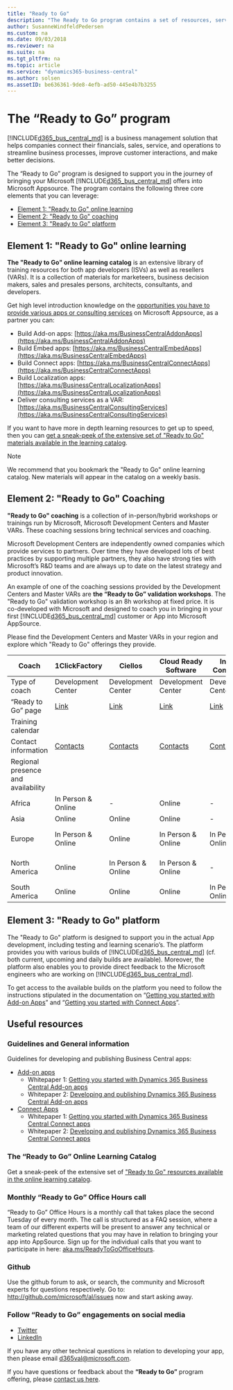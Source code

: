 ```yaml
---
title: "Ready to Go"
description: "The Ready to Go program contains a set of resources, services and tools to support Microsoft Dynamics 365 Business Central."
author: SusanneWindfeldPedersen
ms.custom: na
ms.date: 09/03/2018
ms.reviewer: na
ms.suite: na
ms.tgt_pltfrm: na
ms.topic: article
ms.service: "dynamics365-business-central"
ms.author: solsen
ms.assetID: be636361-9de8-4efb-ad50-445e4b7b3255
---
```


# The “Ready to Go” program
[!INCLUDE[d365_bus_central_md](../includes/d365_bus_central_md.md)] is a business management solution that helps companies connect their financials, sales, service, and operations to streamline business processes, improve customer interactions, and make better decisions.  

The “Ready to Go” program is designed to support you in the journey of bringing your Microsoft [!INCLUDE[d365_bus_central_md](../includes/d365_bus_central_md.md)] offers into Microsoft Appsource. The program contains the following three core elements that you can leverage:
- [Element 1: "Ready to Go" online learning](readiness-ready-to-go.md#Element1)
- [Element 2: "Ready to Go" coaching](readiness-ready-to-go.md#Element2)
- [Element 3: "Ready to Go" platform](readiness-ready-to-go.md#Element3)

## <a name="Element1"></a>Element 1: "Ready to Go" online learning
**The "Ready to Go" online learning catalog** is an extensive library of training resources for both app developers (ISVs) as well as resellers (VARs). It is a collection of materials for marketeers, business decision makers, sales and presales persons, architects, consultants, and developers.

Get high level introduction knowledge on the [opportunities you have to provide various apps or consulting services](https://aka.ms/BusinessCentralApps) on Microsoft Appsource, as a partner you can:

- Build Add-on apps: [https://aka.ms/BusinessCentralAddonApps](https://aka.ms/BusinessCentralAddonApps)
- Build Embed apps: [https://aka.ms/BusinessCentralEmbedApps](https://aka.ms/BusinessCentralEmbedApps)
- Build Connect apps: [https://aka.ms/BusinessCentralConnectApps](https://aka.ms/BusinessCentralConnectApps)
- Build Localization apps: [https://aka.ms/BusinessCentralLocalizationApps](https://aka.ms/BusinessCentralLocalizationApps) 
- Deliver consulting services as a VAR: [https://aka.ms/BusinessCentralConsultingServices](https://aka.ms/BusinessCentralConsultingServices)

If you want to have more in depth learning resources to get up to speed, then you can [get a sneak-peek of the extensive set of "Ready to Go" materials available in the learning catalog](https://go.microsoft.com/fwlink/?linkid=2002101). 

> [!NOTE]  
> We recommend that you bookmark the "Ready to Go" online learning catalog. New materials will appear in the catalog on a weekly basis.

## <a name="Element2"></a>Element 2: "Ready to Go" Coaching
**"Ready to Go" coaching** is a collection of in-person/hybrid workshops or trainings run by Microsoft, Microsoft Development Centers and Master VARs. These coaching sessions bring technical services and coaching. 

Microsoft Development Centers are independently owned companies which provide services to partners. Over time they have developed lots of best practices by supporting multiple partners, they also have strong ties with Microsoft’s R&D teams and are always up to date on the latest strategy and product innovation. 

An example of one of the coaching sessions provided by the Development Centers and Master VARs are **the “Ready to Go” validation workshops**. The "Ready to Go" validation workshop is an 8h workshop at fixed price. It is co-developed with Microsoft and designed to coach you in bringing in your first [!INCLUDE[d365_bus_central_md](../includes/d365_bus_central_md.md)] customer or App into Microsoft AppSource.

Please find the Development Centers and Master VARs in your region and explore which "Ready to Go" offerings they provide.

|Coach  |1ClickFactory|Ciellos|Cloud Ready Software|Innova Consulting|QBS Group|Velosio|
|-------|-------------|-----|----|---|---|---|
|Type of coach|Development Center|Development Center|Development Center|Development Center|Master VAR|Master VAR| 
|“Ready to Go” page|[Link](https://www.1clickfactory.com/readytogo/) |[Link](http://www.ciellos.com/ready-to-go)|[Link](http://www.cloud-ready-software.com/readytogo)|[Link](http://www.innovaconsulting.es/en/readytogo/)|[Link](https://www.qbsgroup.com/service/app-pealing-workshop/)|[Link](https://www.velosio.com/readytogo/)|
|Training calendar | ||||||
|Contact information|[Contacts](https://www.1clickfactory.com/company-resources/company/contacts/)|[Contacts](http://www.ciellos.com/)|[Contacts](https://cloud-ready-software.com/connect/)|[Contacts](http://www.innovaconsulting.es/en/contact/)|[Contacts](https://www.qbsgroup.com/contact/)|[Contacts](https://www.velosio.com/contact-us/)|
|Regional presence and availability|
|Africa|In Person & Online|-|Online|-|-|-|
|Asia |Online|Online|Online|-|-|-|
|Europe|In Person & Online|Online|In Person & Online|In Person & Online|In Person & Online|-|
|North America|Online|In Person & Online|In Person & Online|-|-|In Person & Online|
|South America|Online|Online|Online|In Person & Online|-|-|

## <a name="Element3"></a>Element 3: "Ready to Go" platform
The "Ready to Go" platform is designed to support you in the actual App development, including testing and learning scenario’s. The platform provides you with various builds of [!INCLUDE[d365_bus_central_md](../includes/d365_bus_central_md.md)] (cf. both current, upcoming and daily builds are available). Moreover, the platform also enables you to provide direct feedback to the Microsoft engineers who are working on [!INCLUDE[d365_bus_central_md](../includes/d365_bus_central_md.md)]. 

To get access to the available builds on the platform you need to follow the instructions stipulated in the documentation on “[Getting you started with Add-on Apps](https://go.microsoft.com/fwlink/?linkid=869734)” and “[Getting you started with Connect Apps](https://go.microsoft.com/fwlink/?linkid=2005501)”. 

## Useful resources

### Guidelines and General information
Guidelines for developing and publishing Business Central apps:
- [Add-on apps](https://aka.ms/BusinessCentralAddOnApps)
    - Whitepaper 1: [Getting you started with Dynamics 365 Business Central Add-on apps](https://go.microsoft.com/fwlink/?linkid=869734)
    - Whitepaper 2: [Developing and publishing Dynamics 365 Business Central Add-on apps](https://go.microsoft.com/fwlink/?linkid=869733)
- [Connect Apps](https://aka.ms/BusinessCentralConnectApps)
    - Whitepaper 1: [Getting you started with Dynamics 365 Business Central Connect apps](https://go.microsoft.com/fwlink/?linkid=2005501)
    - Whitepaper 2: [Developing and publishing Dynamics 365 Business Central Connect apps](https://go.microsoft.com/fwlink/?linkid=2005402)

### The “Ready to Go” Online Learning Catalog 
Get a sneak-peek of the extensive set of ["Ready to Go" resources available in the online learning catalog](https://go.microsoft.com/fwlink/?linkid=2002101). 

### Monthly “Ready to Go” Office Hours call
“Ready to Go” Office Hours is a monthly call that takes place the second Tuesday of every month. The call is structured as a FAQ session, where a team of our different experts will be present to answer any technical or marketing related questions that you may have in relation to bringing your app into AppSource. Sign up for the individual calls that you want to participate in here: [aka.ms/ReadyToGoOfficeHours](https://aka.ms/ReadyToGoOfficeHours). 

### Github 
Use the github forum to ask, or search, the community and Microsoft experts for questions respectively. Go to: http://github.com/microsoft/al/issues now and start asking away. 

### Follow “Ready to Go” engagements on social media 
- [Twitter](https://twitter.com/search?q=%23ReadyToGo%20%23MSDYN365BC&src=typd)
- [LinkedIn](https://www.linkedin.com/search/results/content/?keywords=%23MSDYN365BC%20%23READYTOGO&origin=GLOBAL_SEARCH_HEADER)  

If you have any other technical questions in relation to developing your app, then please email [d365val@microsoft.com](mailto:d365val@microsoft.com). 

If you have questions or feedback about the **“Ready to Go”** program offering, please [contact us here](mailto:dyn365bep@microsoft.com). 







